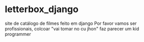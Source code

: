 # letterbox_django
site de catálogo de filmes feito em django
Por favor vamos ser profissionais, colcoar "vai tomar no cu jhon" faz parecer um kid programmer
